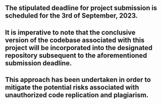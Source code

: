 ## The stipulated deadline for project submission is scheduled for the 3rd of September, 2023. 
## It is imperative to note that the conclusive version of the codebase associated with this project will be incorporated into the designated repository subsequent to the aforementioned submission deadline. 
## This approach has been undertaken in order to mitigate the potential risks associated with unauthorized code replication and plagiarism. 
